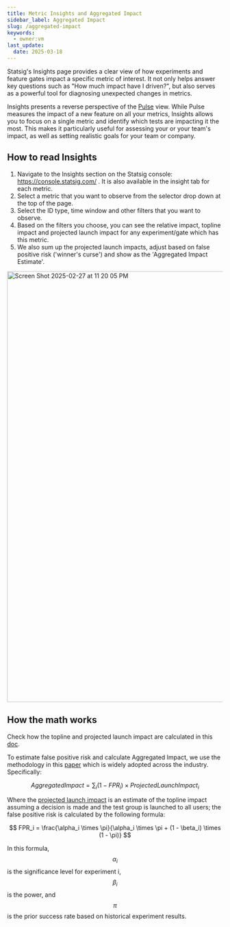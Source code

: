 ```yaml
---
title: Metric Insights and Aggregated Impact
sidebar_label: Aggregated Impact
slug: /aggregated-impact
keywords:
  - owner:vm
last_update:
  date: 2025-03-18
---
```


Statsig's Insights page provides a clear view of how experiments and feature gates impact a specific metric of interest. It not only helps answer key questions such as "How much impact have I driven?", but also serves as a powerful tool for diagnosing unexpected changes in metrics.  

Insights presents a reverse perspective of the [Pulse](/pulse/read-pulse) view. While Pulse measures the impact of a new feature on all your metrics, Insights allows you to focus on a single metric and identify which tests are impacting it the most. This makes it particularly useful for assessing your or your team's impact, as well as setting realistic goals for your team or company.

## How to read Insights
1.	Navigate to the Insights section on the Statsig console: https://console.statsig.com/ . It is also available in the insight tab for each metric.
2.	Select a metric that you want to observe from the selector drop down at the top of the page. 
3.	Select the ID type, time window and other filters that you want to observe.
4.	Based on the filters you choose, you can see the relative impact, topline impact and projected launch impact for any experiment/gate which has this metric.
5.	We also sum up the projected launch impacts, adjust based on false positive risk ('winner's curse') and show as the 'Aggregated Impact Estimate'.

<img width="1003" alt="Screen Shot 2025-02-27 at 11 20 05 PM" src="https://github.com/user-attachments/assets/430563dc-4794-4d69-a314-36c76a6fcf74" />

## How the math works
Check how the topline and projected launch impact are calculated in this [doc](https://docs.statsig.com/stats-engine/topline-impact/#computing-projected-launch-impact).

To estimate false positive risk and calculate Aggregated Impact, we use the methodology in this [paper](https://dl.acm.org/doi/10.1145/3534678.3539160) which is widely adopted across the industry. Specifically:

$$
Aggregated Impact=\sum_{i}{(1 - FPR_i) \times Projected Launch Impact_i}
$$

Where the [projected launch impact](https://docs.statsig.com/stats-engine/topline-impact/) is an estimate of the topline impact assuming a decision is made and the test group is launched to all users; the false positive risk is calculated by the following formula:

$$
FPR_i = \frac{\alpha_i \times \pi}{\alpha_i \times \pi + (1 - \beta_i) \times (1 - \pi)}
$$

In this formula, $$\alpha_i$$ is the significance level for experiment i, $$\beta_i$$ is the power, and $$\pi$$ is the prior success rate based on historical experiment results.
